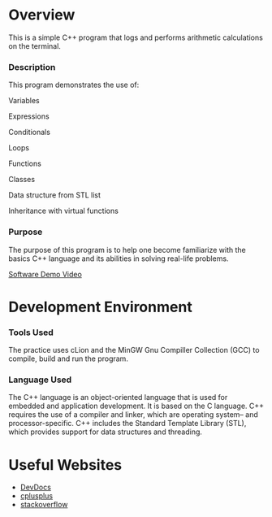 # Overview

This is a simple C++ program that logs and performs arithmetic calculations on the terminal. 

### Description
This program demonstrates the use of:

Variables

Expressions

Conditionals

Loops

Functions

Classes

Data structure from STL list 

Inheritance with virtual functions

### Purpose
The purpose of this program is to help one become familiarize with the basics C++ language and its abilities in solving real-life problems.


[Software Demo Video](https://youtu.be/xZ0vg4BABC8)

# Development Environment

### Tools Used
The practice uses cLion and the MinGW Gnu Compiller Collection (GCC) to compile, build and run the program.


### Language Used
The C++ language is an object-oriented language that is used for embedded and application development. 
It is based on the C language. C++ requires the use of a compiler and linker, which are operating system– and processor-specific. 
C++ includes the Standard Template Library (STL), which provides support for data structures and threading.

# Useful Websites

* [DevDocs](https://devdocs.io/cpp/)
* [cplusplus](https://cplusplus.com/doc/tutorial/)
* [stackoverflow](https://stackoverflow.com/)
